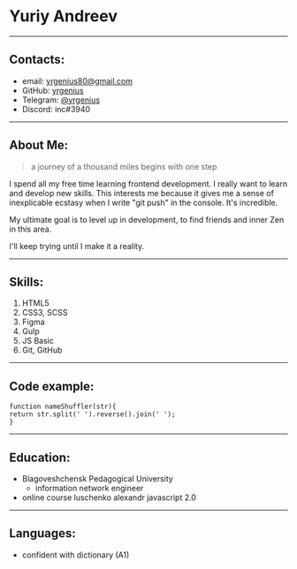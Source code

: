 # Yuriy Andreev

---

## Contacts:

-   email: yrgenius80@gmail.com
-   GitHub: [yrgenius](https://github.com/yrgenius)
-   Telegram: [@yrgenius](https://t.me/yrgenius)
-   Discord: inc#3940

---

## About Me:

> a journey of a thousand miles begins with one step

I spend all my free time learning frontend development. I really want to learn and develop new skills. This interests me because it gives me a sense of inexplicable ecstasy when I write "git push" in the console. It's incredible.

My ultimate goal is to level up in development, to find friends and inner Zen in this area.

I'll keep trying until I make it a reality.

---

## Skills:

1. HTML5
2. CSS3, SCSS
3. Figma
4. Gulp
5. JS Basic
6. Git, GitHub

---

## Code example:

```
function nameShuffler(str){
return str.split(' ').reverse().join(' ');
}
```

---

## Education:

-   Blagoveshchensk Pedagogical University
    -   information network engineer
-   online course luschenko alexandr javascript 2.0

---

## Languages:

-   confident with dictionary (A1)
